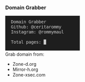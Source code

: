 <h3>Domain Grabber</h3>
<img src="screenshot/domain.png">
<br/>Grab domain from: <br/>
<ul>
    <li>Zone-d.org</li>
    <li>Mirror-h.org</li>
    <li>Zone-xsec.com</li>
</ul>